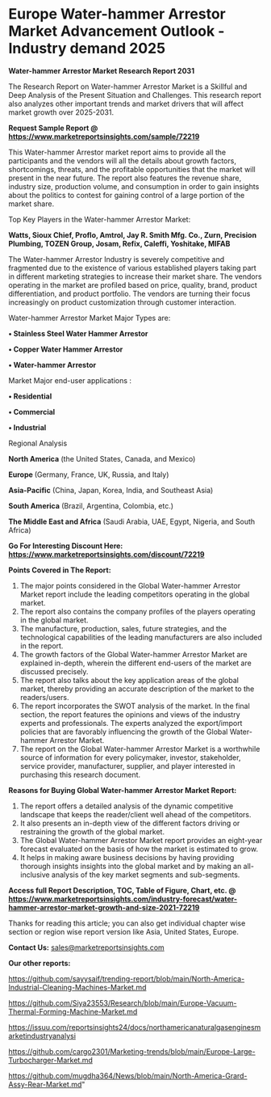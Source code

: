 # Europe Water-hammer Arrestor Market Advancement Outlook - Industry demand 2025

<strong>Water-hammer Arrestor Market Research Report 2031</strong>

The Research Report on Water-hammer Arrestor Market is a Skillful and Deep Analysis of the Present Situation and Challenges. This research report also analyzes other important trends and market drivers that will affect market growth over 2025-2031.

<strong>Request Sample Report @ <a href=https://www.marketreportsinsights.com/sample/72219>https://www.marketreportsinsights.com/sample/72219</a></strong>

This Water-hammer Arrestor market report aims to provide all the participants and the vendors will all the details about growth factors, shortcomings, threats, and the profitable opportunities that the market will present in the near future. The report also features the revenue share, industry size, production volume, and consumption in order to gain insights about the politics to contest for gaining control of a large portion of the market share.

Top Key Players in the Water-hammer Arrestor Market:

<strong>Watts, Sioux Chief, Proflo, Amtrol, Jay R. Smith Mfg. Co., Zurn, Precision Plumbing, TOZEN Group, Josam, Refix, Caleffi, Yoshitake, MIFAB</strong>

The Water-hammer Arrestor Industry is severely competitive and fragmented due to the existence of various established players taking part in different marketing strategies to increase their market share. The vendors operating in the market are profiled based on price, quality, brand, product differentiation, and product portfolio. The vendors are turning their focus increasingly on product customization through customer interaction.

Water-hammer Arrestor Market Major Types are:

<strong>• Stainless Steel Water Hammer Arrestor

• Copper Water Hammer Arrestor

• Water-hammer Arrestor</strong>

Market Major end-user applications :

<strong>• Residential

• Commercial

• Industrial</strong>

Regional Analysis

</u><strong><b>North America</b></strong> (the United States, Canada, and Mexico)

<strong><b>Europe </b></strong>(Germany, France, UK, Russia, and Italy)

<strong><b>Asia-Pacific</b></strong> (China, Japan, Korea, India, and Southeast Asia)

<strong><b>South America</b></strong> (Brazil, Argentina, Colombia, etc.)

<strong><b>The Middle East and Africa</b></strong> (Saudi Arabia, UAE, Egypt, Nigeria, and South Africa)

<strong>Go For Interesting Discount Here: <a href=https://www.marketreportsinsights.com/discount/72219>https://www.marketreportsinsights.com/discount/72219</a></strong>

<strong>Points Covered in The Report:</strong>
<ol>
  <li>The major points considered in the Global Water-hammer Arrestor Market report include the leading competitors operating in the global market.</li>
  <li>The report also contains the company profiles of the players operating in the global market.</li>
  <li>The manufacture, production, sales, future strategies, and the technological capabilities of the leading manufacturers are also included in the report.</li>
  <li>The growth factors of the Global Water-hammer Arrestor Market are explained in-depth, wherein the different end-users of the market are discussed precisely.</li>
  <li>The report also talks about the key application areas of the global market, thereby providing an accurate description of the market to the readers/users.</li>
  <li>The report incorporates the SWOT analysis of the market. In the final section, the report features the opinions and views of the industry experts and professionals. The experts analyzed the export/import policies that are favorably influencing the growth of the Global Water-hammer Arrestor Market.</li>
  <li>The report on the Global Water-hammer Arrestor Market is a worthwhile source of information for every policymaker, investor, stakeholder, service provider, manufacturer, supplier, and player interested in purchasing this research document.</li>
</ol>
<strong>Reasons for Buying Global Water-hammer Arrestor Market Report:</strong>

<ol>
  <li>The report offers a detailed analysis of the dynamic competitive landscape that keeps the reader/client well ahead of the competitors.</li>
  <li>It also presents an in-depth view of the different factors driving or restraining the growth of the global market.</li>
  <li>The Global Water-hammer Arrestor Market report provides an eight-year forecast evaluated on the basis of how the market is estimated to grow.</li>
  <li>It helps in making aware business decisions by having providing thorough insights insights into the global market and by making an all-inclusive analysis of the key market segments and sub-segments.</li>
</ol>
<strong>Access full Report Description, TOC, Table of Figure, Chart, etc. @ <a href=https://www.marketreportsinsights.com/industry-forecast/water-hammer-arrestor-market-growth-and-size-2021-72219>https://www.marketreportsinsights.com/industry-forecast/water-hammer-arrestor-market-growth-and-size-2021-72219</a></strong>


Thanks for reading this article; you can also get individual chapter wise section or region wise report version like Asia, United States, Europe.

<strong>Contact Us:</strong>
sales@marketreportsinsights.com

<strong>Our other reports:</strong>

<a href=https://github.com/sayysaif/trending-report/blob/main/North-America-Industrial-Cleaning-Machines-Market.md>https://github.com/sayysaif/trending-report/blob/main/North-America-Industrial-Cleaning-Machines-Market.md</a>

<a href=https://github.com/Siya23553/Research/blob/main/Europe-Vacuum-Thermal-Forming-Machine-Market.md>https://github.com/Siya23553/Research/blob/main/Europe-Vacuum-Thermal-Forming-Machine-Market.md</a>

<a href=https://issuu.com/reportsinsights24/docs/northamericanaturalgasenginesmarketindustryanalysi>https://issuu.com/reportsinsights24/docs/northamericanaturalgasenginesmarketindustryanalysi</a>

<a href=https://github.com/cargo2301/Marketing-trends/blob/main/Europe-Large-Turbocharger-Market.md>https://github.com/cargo2301/Marketing-trends/blob/main/Europe-Large-Turbocharger-Market.md</a>

<a href=https://github.com/mugdha364/News/blob/main/North-America-Grard-Assy-Rear-Market.md>https://github.com/mugdha364/News/blob/main/North-America-Grard-Assy-Rear-Market.md</a>"
